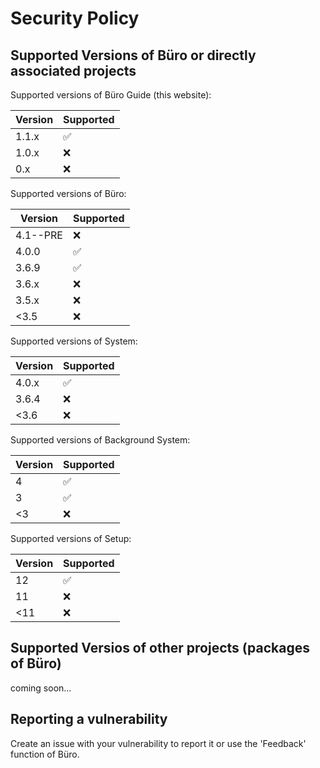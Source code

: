 # Security Policy

## Supported Versions of Büro or directly associated projects

Supported versions of Büro Guide (this website):

| Version | Supported          |
| ------- | ------------------ |
| 1.1.x   | :white_check_mark: |
| 1.0.x   | :x:                |
| 0.x     | :x:                |

Supported versions of Büro:

| Version | Supported          |
| ------- | ------------------ |
| 4.1--PRE| :x:                |
| 4.0.0   | :white_check_mark: |
| 3.6.9   | :white_check_mark: |
| 3.6.x   | :x:                |
| 3.5.x   | :x:                |
| <3.5    | :x:                |

Supported versions of System:

| Version | Supported          |
| ------- | ------------------ |
| 4.0.x   | :white_check_mark: |
| 3.6.4   | :x:                |
| <3.6    | :x:                |

Supported versions of Background System:

| Version | Supported          |
| ------- | ------------------ |
| 4       | :white_check_mark: |
| 3       | :white_check_mark: |
| <3      | :x:                |

Supported versions of Setup:

| Version | Supported          |
| ------- | ------------------ |
| 12      | :white_check_mark: |
| 11      | :x:                |
| <11     | :x:                |

## Supported Versios of other projects (packages of Büro)

coming soon...

## Reporting a vulnerability

Create an issue with your vulnerability to report it
or use the 'Feedback' function of Büro.
